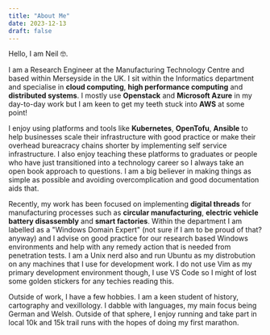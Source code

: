 ```yaml
---
title: "About Me"
date: 2023-12-13
draft: false
---
```


Hello, I am Neil 🤓.

I am a Research Engineer at the Manufacturing Technology Centre and based within Merseyside in the UK. I sit within the Informatics department and specialise in **cloud computing**, **high performance computing** and **distributed systems**. I mostly use **Openstack** and **Microsoft Azure** in my day-to-day work but I am keen to get my teeth stuck into **AWS** at some point!

I enjoy using platforms and tools like **Kubernetes**, **OpenTofu**, **Ansible** to help businesses scale their infrastructure with good practice or make their overhead bureacracy chains shorter by implementing self service infrastructure. I also enjoy teaching these platforms to graduates or people who have just transitioned into a technology career so I always take an open book approach to questions. I am a big believer in making things as simple as possible and avoiding overcomplication and good documentation aids that.

Recently, my work has been focused on implementing **digital threads** for manufacturing processes such as **circular manufacturing**, **electric vehicle battery disassembly** and **smart factories**. Within the department I am labelled as a "Windows Domain Expert" (not sure if I am to be proud of that? anyway) and I advise on good practice for our research based Windows environments and help with any remedy action that is needed from penetration tests. I am a Unix nerd also and run Ubuntu as my distrobution on any machines that I use for development work. I do not use Vim as my primary development environment though, I use VS Code so I might of lost some golden stickers for any techies reading this.

Outside of work, I have a few hobbies. I am a keen student of history, cartography and vexillology. I dabble with languages, my main focus being German and Welsh. Outside of that sphere, I enjoy running and take part in local 10k and 15k trail runs with the hopes of doing my first marathon.  

